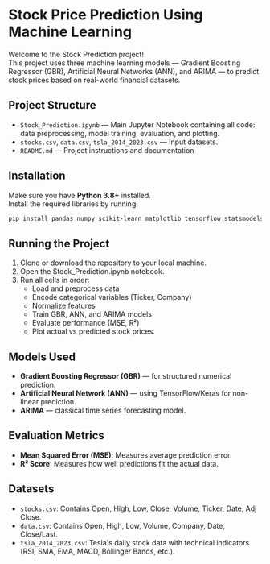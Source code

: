 # Stock Price Prediction Using Machine Learning
Welcome to the Stock Prediction project!\
This project uses three machine learning models — Gradient Boosting Regressor (GBR), Artificial Neural Networks (ANN), and ARIMA — to predict stock prices based on real-world financial datasets.


## Project Structure
- `Stock_Prediction.ipynb` — Main Jupyter Notebook containing all code: data preprocessing, model training, evaluation, and plotting.
- `stocks.csv`, `data.csv`, `tsla_2014_2023.csv` — Input datasets.
- `README.md` — Project instructions and documentation


## Installation
Make sure you have **Python 3.8+** installed.\
Install the required libraries by running:

```bash
pip install pandas numpy scikit-learn matplotlib tensorflow statsmodels
```


## Running the Project
1. Clone or download the repository to your local machine.
2. Open the Stock_Prediction.ipynb notebook.
3. Run all cells in order:
   - Load and preprocess data
   - Encode categorical variables (Ticker, Company)
   - Normalize features
   - Train GBR, ANN, and ARIMA models
   - Evaluate performance (MSE, R²)
   - Plot actual vs predicted stock prices.


## Models Used
- **Gradient Boosting Regressor (GBR)** — for structured numerical prediction.
- **Artificial Neural Network (ANN)** — using TensorFlow/Keras for non-linear prediction.
- **ARIMA** — classical time series forecasting model.


## Evaluation Metrics
- **Mean Squared Error (MSE)**: Measures average prediction error.
- **R² Score**: Measures how well predictions fit the actual data.


## Datasets
- `stocks.csv`: Contains Open, High, Low, Close, Volume, Ticker, Date, Adj Close.
- `data.csv`: Contains Open, High, Low, Volume, Company, Date, Close/Last.
- `tsla_2014_2023.csv`: Tesla's daily stock data with technical indicators (RSI, SMA, EMA, MACD, Bollinger Bands, etc.).